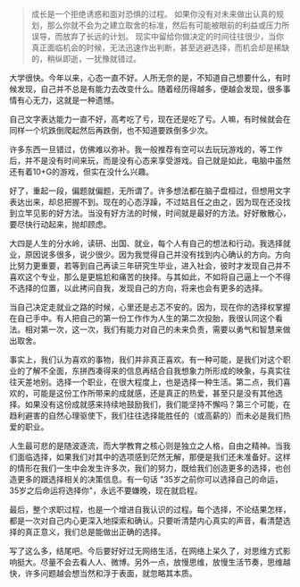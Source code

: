 > 成长是一个拒绝诱惑和面对恐惧的过程。
> 如果你没有对未来做出认真的规划，那么你就不会为之建立取舍的标准，然后有可能被眼前的利益或压力所误导，而放弃了长远的计划。
> 现实中留给你做决定的时间往往很少，当你真正面临机会的时候，无法迅速作出判断，甚至逃避选择，而机会却是稀缺的，稍纵即逝，一犹豫就错过。

大学很快。今年以来，心态一直不好。人所无奈的是，不知道自己想要什么，有时候发现，自己并不总是有能力去改变什么。随着经历得越多，便越会发现，很多事情有心无力，这就是一种遗憾。

自己文字表达能力一直不好，高考吃了亏，现在还是吃了亏。人嘛，有时候就会在同样一个坑跌倒爬起然后再跌倒，也不知道要跌倒多少次。

许多东西一旦错过，仿佛难以弥补。我一般推荐有空可以去玩玩游戏的，等工作后，并不是没有时间来玩，而是没有心态来享受游戏。自己就是如此，电脑中虽然还有着10+G的游戏，但实在没什么兴趣。

好了，重起一段，偏题就偏题，无所谓了。许多想法都在脑子盘桓过，但想用文字表达出来，却总把握不到。现在的心态浮躁，不过姑且任之由之，因为现在还没找到立竿见影的好方法。当没有好方法的时候，时间就是最好的方法。好好散散心，要尽快行动起来，抛却顾虑。

大四是人生的分水岭，读研、出国、就业，每个人有自己的想法和行动。我选择就业，原因说多很多，说少很少。因为我觉得自己并没有找到内心确认的方向。方向比努力更重要，若等到自己再读三年研究生毕业，进入社会，彼时才发现自己并不喜欢这个专业，那么是更尴尬和痛苦的抉择。与其如此，不如将自己逼上一个不得不选择的位置，以此拷问自我，发现自己的方向，将来也会有更多的选择。

当自己决定走就业之路的时候，心里还是忐忑不安的。因为，现在你的选择权掌握在自己手中。有人把自己的第一份工作作为人生的第二次投胎，我很认同这个看法。相对第一次，这一次，我们有能力对自己的未来负责，需要以勇气和智慧来做出取舍。

事实上，我们认为喜欢的事物，我们并非真正喜欢。有一种可能，是我们对这个职业的了解不全面，东拼西凑得来的信息再结合自我想象力所形成的映象，与真实往往天差地别。选择一个职业，在很大程度上，也是选择一种生活。第二点，我们喜欢的，可能是这份工作所带来的成就感，还是真正的热爱，甚至只是没有其他选择。如果没有这份成就感来持续地鼓励我们，我们能坚持不懈吗？第三个可能，在趋利避害的自然心理驱使下，我们往往选择能胜任的（或高薪的）而未必是我们热爱的职业。

人生最可悲的是随波逐流，而大学教育之核心则是独立之人格，自由之精神。当我们面临选择，如果我们对其中的选项感到茫然无解，那便是我们还未准备好。这样的情形在我们一生中会发生许多次，我们的努力，既给我们创造更多的选择，也创造更多的跟选择相关的决策信息。有一句话 "35岁之前你可以选择自己的命运，35岁之后命运将选择你"，永远不要嫌晚，现在就启程。

最后，整个求职过程，也是一个增进自我认识的过程。每个选择，不论结果怎样，都是一次对自己内心更深入地探索和确认。只要听清楚内心真实的声音，看清楚选择的真正意义，我们总是能做出正确的选择。

写了这么多，结尾吧。今后要好好过无网络生活，在网络上呆久了，对思维方式影响挺大。尽量不会去看人人、微博。另外一点，放慢思维，放慢生活节奏，思维越快，许多问题越会想当然和浮于表面，就忽略其本质。